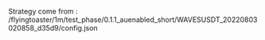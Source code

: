 Strategy come from : /flyingtoaster/1m/test_phase/0.1.1_auenabled_short/WAVESUSDT_20220803020858_d35d9/config.json